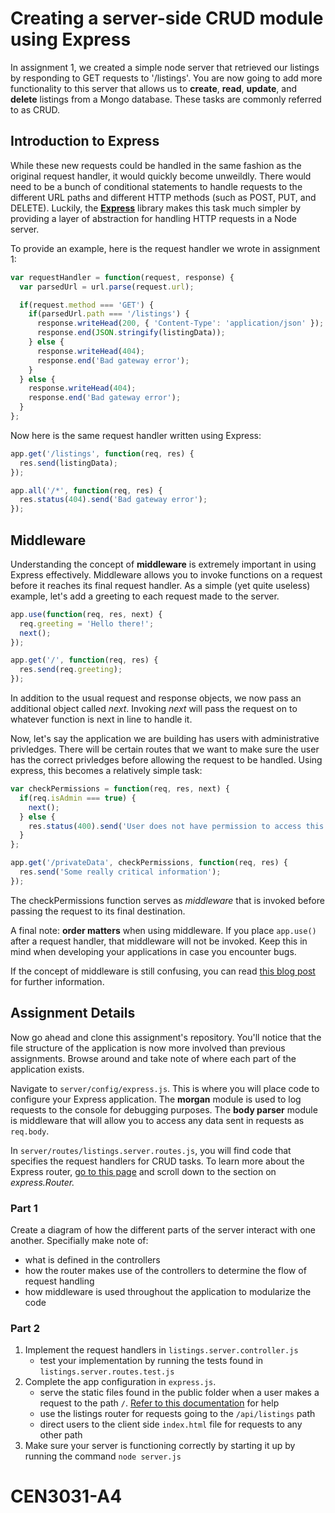 # Creating a server-side CRUD module using Express
In assignment 1, we created a simple node server that retrieved our listings by responding to GET requests to '/listings'. You are now going to add more functionality to this server that allows us to **create**, **read**, **update**, and **delete** listings from a Mongo database. These tasks are commonly referred to as CRUD. 

## Introduction to Express

While these new requests could be handled in the same fashion as the original request handler, it would quickly become unweildly. There would need to be a bunch of conditional statements to handle requests to the different URL paths and different HTTP methods (such as POST, PUT, and DELETE). Luckily, the [**Express**](http://expressjs.com/en/index.html) library makes this task much simpler by providing a layer of abstraction for handling HTTP requests in a Node server. 

To provide an example, here is the request handler we wrote in assignment 1:

```javascript
var requestHandler = function(request, response) {
  var parsedUrl = url.parse(request.url);

  if(request.method === 'GET') {
    if(parsedUrl.path === '/listings') {
      response.writeHead(200, { 'Content-Type': 'application/json' });
      response.end(JSON.stringify(listingData));
    } else {
      response.writeHead(404);
      response.end('Bad gateway error'); 
    }
  } else {
    response.writeHead(404);
    response.end('Bad gateway error');
  }
};
```

Now here is the same request handler written using Express:
```javascript
app.get('/listings', function(req, res) {
  res.send(listingData);
});

app.all('/*', function(req, res) {
  res.status(404).send('Bad gateway error');
});
```

## Middleware
Understanding the concept of **middleware** is extremely important in using Express effectively. Middleware allows you to invoke functions on a request before it reaches its final request handler. As a simple (yet quite useless) example, let's add a greeting to each request made to the server. 

```javascript
app.use(function(req, res, next) {
  req.greeting = 'Hello there!';
  next();
});

app.get('/', function(req, res) {
  res.send(req.greeting);
});
```
In addition to the usual request and response objects, we now pass an additional object called *next*. Invoking *next* will pass the request on to whatever function is next in line to handle it. 

Now, let's say the application we are building has users with administrative privledges. There will be certain routes that we want to make sure the user has the correct privledges before allowing the request to be handled. Using express, this becomes a relatively simple task:

```javascript
var checkPermissions = function(req, res, next) {
  if(req.isAdmin === true) {
    next();
  } else {
    res.status(400).send('User does not have permission to access this path');
  }
};

app.get('/privateData', checkPermissions, function(req, res) {
  res.send('Some really critical information');
});
```

The checkPermissions function serves as *middleware* that is invoked before passing the request to its final destination. 

A final note: **order matters** when using middleware. If you place `app.use()` after a request handler, that middleware will not be invoked. Keep this in mind when developing your applications in case you encounter bugs. 

If the concept of middleware is still confusing, you can read [this blog post](https://www.safaribooksonline.com/blog/2014/03/10/express-js-middleware-demystified/) for further information. 

## Assignment Details
Now go ahead and clone this assignment's repository. You'll notice that the file structure of the application is now more involved than previous assignments. Browse around and take note of where each part of the application exists. 

Navigate to `server/config/express.js`. This is where you will place code to configure your Express application. The **morgan** module is used to log requests to the console for debugging purposes. The **body parser** module is middleware that will allow you to access any data sent in requests as `req.body`. 

In `server/routes/listings.server.routes.js`, you will find code that specifies the request handlers for CRUD tasks. To learn more about the Express router, [go to this page](http://expressjs.com/en/guide/routing.html) and scroll down to the section on *express.Router.*

### Part 1
Create a diagram of how the different parts of the server interact with one another. Specifially make note of: 
   - what is defined in the controllers
   - how the router makes use of the controllers to determine the flow of request handling
   - how middleware is used throughout the application to modularize the code


### Part 2

1. Implement the request handlers in `listings.server.controller.js`
    - test your implementation by running the tests found in `listings.server.routes.test.js`
2. Complete the app configuration in `express.js`. 
    - serve the static files found in the public folder when a user makes a request to the path `/`. [Refer to this documentation](http://expressjs.com/en/starter/static-files.html) for help
    - use the listings router for requests going to the `/api/listings` path 
    - direct users to the client side `index.html` file for requests to any other path
3. Make sure your server is functioning correctly by starting it up by running the command `node server.js`

# CEN3031-A4
